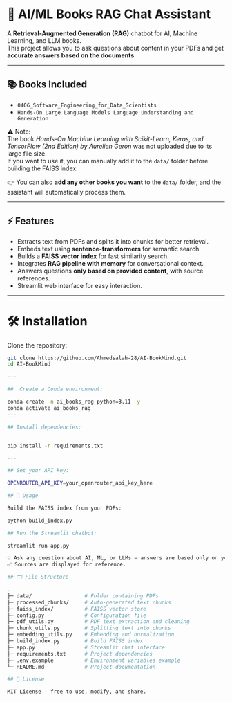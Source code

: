 # 💬 AI/ML Books RAG Chat Assistant

A **Retrieval-Augmented Generation (RAG)** chatbot for AI, Machine Learning, and LLM books.  
This project allows you to ask questions about content in your PDFs and get **accurate answers based on the documents**.

---

## 📚 Books Included

- `0406_Software_Engineering_for_Data_Scientists`  
- `Hands-On Large Language Models Language Understanding and Generation`  

⚠️ Note:  
The book *Hands-On Machine Learning with Scikit-Learn, Keras, and TensorFlow (2nd Edition) by Aurelien Geron* was not uploaded due to its large file size.  
If you want to use it, you can manually add it to the `data/` folder before building the FAISS index.  

👉 You can also **add any other books you want** to the `data/` folder, and the assistant will automatically process them.


---

## ⚡ Features

- Extracts text from PDFs and splits it into chunks for better retrieval.
- Embeds text using **sentence-transformers** for semantic search.
- Builds a **FAISS vector index** for fast similarity search.
- Integrates **RAG pipeline with memory** for conversational context.
- Answers questions **only based on provided content**, with source references.
- Streamlit web interface for easy interaction.

---

# 🛠 Installation  

Clone the repository:  

```bash
git clone https://github.com/Ahmedsalah-28/AI-BookMind.git
cd AI-BookMind

---

##  Create a Conda environment:

conda create -n ai_books_rag python=3.11 -y
conda activate ai_books_rag
---

## Install dependencies:


pip install -r requirements.txt

---

## Set your API key:

OPENROUTER_API_KEY=your_openrouter_api_key_here

## 🚀 Usage

Build the FAISS index from your PDFs:

python build_index.py

## Run the Streamlit chatbot:

streamlit run app.py

💡 Ask any question about AI, ML, or LLMs — answers are based only on your PDF content.
✅ Sources are displayed for reference.

## 🗂 File Structure

.
├─ data/                 # Folder containing PDFs
├─ processed_chunks/     # Auto-generated text chunks
├─ faiss_index/          # FAISS vector store
├─ config.py             # Configuration file
├─ pdf_utils.py          # PDF text extraction and cleaning
├─ chunk_utils.py        # Splitting text into chunks
├─ embedding_utils.py    # Embedding and normalization
├─ build_index.py        # Build FAISS index
├─ app.py                # Streamlit chat interface
├─ requirements.txt      # Project dependencies
├─ .env.example          # Environment variables example
└─ README.md             # Project documentation

## 📜 License

MIT License - free to use, modify, and share.



